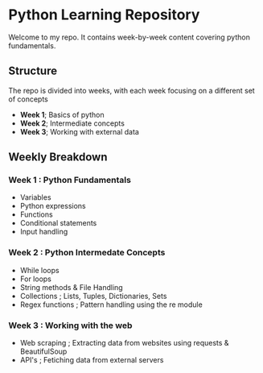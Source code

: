 # Python Learning Repository

Welcome to my repo.
It contains week-by-week content covering python fundamentals.

## Structure
 The repo is divided into weeks, with each week focusing on a different set of concepts

- **Week 1**; Basics of python
- **Week 2**; Intermediate concepts
- **Week 3**; Working with external data

## Weekly Breakdown

### Week 1 : Python Fundamentals

- Variables
- Python expressions
- Functions
- Conditional statements
- Input handling

### Week 2 : Python Intermedate Concepts

- While loops
- For loops
- String methods & File Handling
- Collections ; Lists, Tuples, Dictionaries, Sets
- Regex functions ; Pattern handling using the re module

### Week 3 : Working with the web

- Web scraping ; Extracting data from websites using requests & BeautifulSoup
- API's ; Fetiching data from external servers
